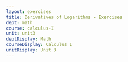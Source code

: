 ```yaml
---
layout: exercises
title: Derivatives of Logarithms - Exercises
dept: math
course: calculus-I
unit: unit3
deptDisplay: Math
courseDisplay: Calculus I
unitDisplay: Unit 3
---
```




